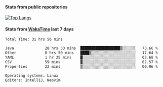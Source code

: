 #### Stats from public repositories

[![Top Langs](https://github-readme-stats.vercel.app/api/top-langs/?username=hyoghurt&layout=compact&exclude_repo=multiserver,docker_compose&langs_count=6)](https://github.com/anuraghazra/github-readme-stats)

#### Stats from [WakaTime](https://wakatime.com/@hyoghurt) last 7 days
<!--START_SECTION:waka-->

```txt
Total Time: 31 hrs 56 mins

Java              28 hrs 33 mins  ██████████████████▒░░░░░░   73.66 %
Other             6 hrs 50 mins   ████▒░░░░░░░░░░░░░░░░░░░░   17.64 %
YAML              1 hr 25 mins    █░░░░░░░░░░░░░░░░░░░░░░░░   03.68 %
CSV               59 mins         ▓░░░░░░░░░░░░░░░░░░░░░░░░   02.57 %
Properties        22 mins         ▒░░░░░░░░░░░░░░░░░░░░░░░░   00.96 %

Operating systems: Linux
Editors: IntelliJ, Neovim
```

<!--END_SECTION:waka-->

